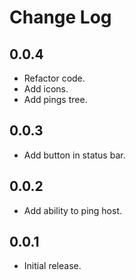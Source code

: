 # Change Log

## 0.0.4

* Refactor code.
* Add icons.
* Add pings tree.

## 0.0.3

* Add button in status bar.

## 0.0.2

* Add ability to ping host.

## 0.0.1

* Initial release.
